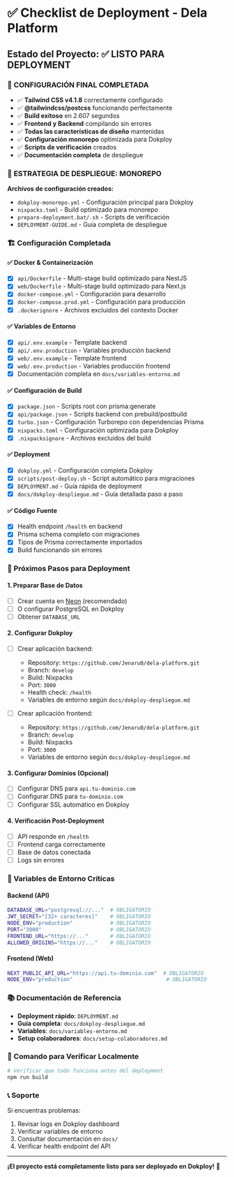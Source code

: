 # ✅ Checklist de Deployment - Dela Platform

## Estado del Proyecto: ✅ LISTO PARA DEPLOYMENT

### 🎉 **CONFIGURACIÓN FINAL COMPLETADA**

- ✅ **Tailwind CSS v4.1.8** correctamente configurado
- ✅ **@tailwindcss/postcss** funcionando perfectamente
- ✅ **Build exitoso** en 2.607 segundos
- ✅ **Frontend y Backend** compilando sin errores
- ✅ **Todas las características de diseño** mantenidas
- ✅ **Configuración monorepo** optimizada para Dokploy
- ✅ **Scripts de verificación** creados
- ✅ **Documentación completa** de despliegue

### 🚀 **ESTRATEGIA DE DESPLIEGUE: MONOREPO**

**Archivos de configuración creados:**

- `dokploy-monorepo.yml` - Configuración principal para Dokploy
- `nixpacks.toml` - Build optimizado para monorepo
- `prepare-deployment.bat/.sh` - Scripts de verificación
- `DEPLOYMENT-GUIDE.md` - Guía completa de despliegue

### 🏗️ Configuración Completada

#### ✅ Docker & Containerización

- [x] `api/Dockerfile` - Multi-stage build optimizado para NestJS
- [x] `web/Dockerfile` - Multi-stage build optimizado para Next.js
- [x] `docker-compose.yml` - Configuración para desarrollo
- [x] `docker-compose.prod.yml` - Configuración para producción
- [x] `.dockerignore` - Archivos excluidos del contexto Docker

#### ✅ Variables de Entorno

- [x] `api/.env.example` - Template backend
- [x] `api/.env.production` - Variables producción backend
- [x] `web/.env.example` - Template frontend
- [x] `web/.env.production` - Variables producción frontend
- [x] Documentación completa en `docs/variables-entorno.md`

#### ✅ Configuración de Build

- [x] `package.json` - Scripts root con prisma:generate
- [x] `api/package.json` - Scripts backend con prebuild/postbuild
- [x] `turbo.json` - Configuración Turborepo con dependencias Prisma
- [x] `nixpacks.toml` - Configuración optimizada para Dokploy
- [x] `.nixpacksignore` - Archivos excluidos del build

#### ✅ Deployment

- [x] `dokploy.yml` - Configuración completa Dokploy
- [x] `scripts/post-deploy.sh` - Script automático para migraciones
- [x] `DEPLOYMENT.md` - Guía rápida de deployment
- [x] `docs/dokploy-despliegue.md` - Guía detallada paso a paso

#### ✅ Código Fuente

- [x] Health endpoint `/health` en backend
- [x] Prisma schema completo con migraciones
- [x] Tipos de Prisma correctamente importados
- [x] Build funcionando sin errores

### 🚀 Próximos Pasos para Deployment

#### 1. Preparar Base de Datos

- [ ] Crear cuenta en [Neon](https://neon.tech/) (recomendado)
- [ ] O configurar PostgreSQL en Dokploy
- [ ] Obtener `DATABASE_URL`

#### 2. Configurar Dokploy

- [ ] Crear aplicación backend:

  - Repository: `https://github.com/Jenaru0/dela-platform.git`
  - Branch: `develop`
  - Build: Nixpacks
  - Port: `3000`
  - Health check: `/health`
  - Variables de entorno según `docs/dokploy-despliegue.md`

- [ ] Crear aplicación frontend:
  - Repository: `https://github.com/Jenaru0/dela-platform.git`
  - Branch: `develop`
  - Build: Nixpacks
  - Port: `3000`
  - Variables de entorno según `docs/dokploy-despliegue.md`

#### 3. Configurar Dominios (Opcional)

- [ ] Configurar DNS para `api.tu-dominio.com`
- [ ] Configurar DNS para `tu-dominio.com`
- [ ] Configurar SSL automático en Dokploy

#### 4. Verificación Post-Deployment

- [ ] API responde en `/health`
- [ ] Frontend carga correctamente
- [ ] Base de datos conectada
- [ ] Logs sin errores

### 🔧 Variables de Entorno Críticas

#### Backend (API)

```bash
DATABASE_URL="postgresql://..."  # OBLIGATORIO
JWT_SECRET="[32+ caracteres]"    # OBLIGATORIO
NODE_ENV="production"            # OBLIGATORIO
PORT="3000"                      # OBLIGATORIO
FRONTEND_URL="https://..."       # OBLIGATORIO
ALLOWED_ORIGINS="https://..."    # OBLIGATORIO
```

#### Frontend (Web)

```bash
NEXT_PUBLIC_API_URL="https://api.tu-dominio.com"  # OBLIGATORIO
NODE_ENV="production"                              # OBLIGATORIO
```

### 📚 Documentación de Referencia

- **Deployment rápido**: `DEPLOYMENT.md`
- **Guía completa**: `docs/dokploy-despliegue.md`
- **Variables**: `docs/variables-entorno.md`
- **Setup colaboradores**: `docs/setup-colaboradores.md`

### 🎯 Comando para Verificar Localmente

```bash
# Verificar que todo funciona antes del deployment
npm run build
```

### 📞 Soporte

Si encuentras problemas:

1. Revisar logs en Dokploy dashboard
2. Verificar variables de entorno
3. Consultar documentación en `docs/`
4. Verificar health endpoint del API

---

**¡El proyecto está completamente listo para ser deployado en Dokploy!** 🚀
